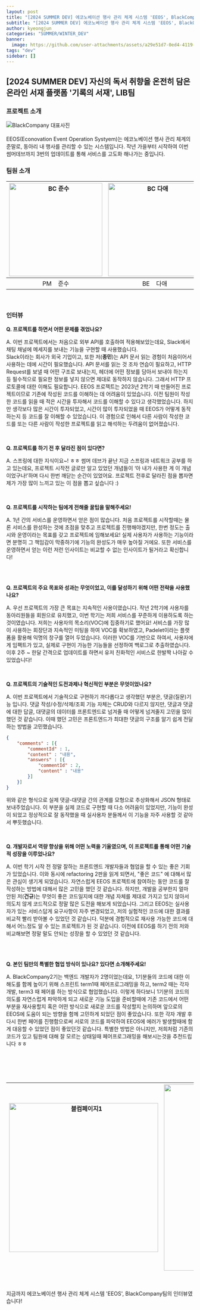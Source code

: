 ```yaml
---
layout: post
title: "[2024 SUMMER DEV] 에코노베이션 행사 관리 체계 시스템 'EEOS', BlackCompany팀"
subtitle: "[2024 SUMMER DEV] 에코노베이션 행사 관리 체계 시스템 'EEOS', BlackCompany팀"
author: kyeongjun
categories: "SUMMER/WINTER_DEV"
banner:
  image: https://github.com/user-attachments/assets/a29e51d7-0ed4-4119-9fa7-df7262e14b6a
tags: "dev"
sidebar: []
---
```


## [2024 SUMMER DEV] 자신의 독서 취향을 온전히 담은 온라인 서재 플랫폼 '기록의 서재', LIB팀

### 프로젝트 소개

<img src="https://github.com/user-attachments/assets/a29e51d7-0ed4-4119-9fa7-df7262e14b6a" alt="BlackCompany 대표사진" />
<br/><br/>
EEOS(Econovation Event Operation Systyem)는 에코노베이션 행사 관리 체계의 준말로, 동아리 내 행사를 관리할 수 있는 시스템입니다. 작년 가을부터 시작하여 이번 썸머데브까지 3번의 업데이트를 통해 서비스를 고도화 해나가는 중입니다.

<br/>

### 팀원 소개

| <img src="https://github.com/user-attachments/assets/755939cd-e61f-413c-8205-1fd220823d1a" alt="BC 준수" width="250" /> | <img src="https://github.com/user-attachments/assets/510d1378-863b-4569-bac5-f797129af915" alt="BC 다애" width="250" /> | <img src="https://github.com/user-attachments/assets/afca6ade-5894-4c9a-a002-580515a6fdc0" alt="BC 종민" width="250" /> | <img src="https://github.com/user-attachments/assets/23bd9c9d-4d48-4066-80f6-402f86082e50" alt="BC 건규" width="250" /> |
| ------------------------------------------------------------------------------------------------------------------------ | ------------------------------------------------------------------------------------------------------------------------ | ------------------------------------------------------------------------------------------------------------------------ | ------------------------------------------------------------------------------------------------------------------------ | 
| <div style="text-align: center;">PM &nbsp;&nbsp;&nbsp;준수</div>                                                         | <div style="text-align: center;">BE &nbsp;&nbsp;&nbsp;다애</div>                                                         | <div style="text-align: center;">BE &nbsp;&nbsp;&nbsp;종민</div>                                                         | <div style="text-align: center;">FE &nbsp;&nbsp;&nbsp;건규</div>                                                         |

<br/>

### 인터뷰

**Q. 프로젝트를 하면서 어떤 문제를 겪었나요?**

A. 이번 프로젝트에서는 처음으로 외부 API를 호출하여 적용해보았는데요, Slack에서 채팅 채널에 메세지를 보내는 기능을 구현할 때 사용했습니다.  
Slack이라는 회사가 외국 기업이고, 또한 저(**종민**)는 API 문서 읽는 경험이 처음이어서 사용하는 데에 시간이 필요했습니다. API 문서를 읽는 것 조차 연습이 필요하고, HTTP Request를 보낼 때 어떤 구조로 보내는지, 헤더에 어떤 정보를 담아서 보내야 하는지 등 필수적으로 필요한 정보를 넣지 않으면 제대로 동작하지 않습니다. 그래서 HTTP 프로토콜에 대한 이해도 필요합니다.
EEOS 프로젝트는 2023년 2학기 때 만들어진 프로젝트이므로 기존에 작성된 코드를 이해하는 데 어려움이 있었습니다. 이전 팀원이 작성한 코드를 읽을 때 적은 시간을 투자해서 코드를 이해할 수 있다고 생각했었습니다. 하지만 생각보다 많은 시간이 투자되었고, 시간이 많이 투자되었을 때 EEOS가 어떻게 동작하는지 등 코드를 잘 이해할 수 있었습니다. 이 경험으로 인해서 다른 사람이 작성한 코드를 또는 다른 사람이 작성한 프로젝트를 읽고 해석하는 두려움이 없어졌습니다.

<br/>

**Q. 프로젝트를 하기 전 후 달라진 점이 있다면?**

A. 스프링에 대한 지식이요~! ㅎㅎ 썸머 데브가 끝난 지금 스프링과 네트워크 공부를 하고 있는데요, 프로젝트 시작전 글로만 알고 있었던 개념들이 ‘아 내가 사용한 게 이 개념이었구나!’하며 다시 한번 깨닫는 순간이 있었어요. 프로젝트 전후로 달라진 점을 뽑자면 제가 가장 많이 느끼고 있는 이 점을 뽑고 싶습니다 :)

<br/>

**Q. 프로젝트를 시작하는 팀에게 전해줄 꿀팁을 말해주세요!**

A. 1년 간의 서비스를 운영하면서 얻은 점이 많습니다. 처음 프로젝트를 시작할때는 물론 서비스를 완성하는 것에 초점을 맞추고 프로젝트를 진행해야겠지만, 한번 정도는 출시와 운영이라는 목표를 갖고 프로젝트에 임해보세요! 실제 사용자가 사용하는 기능이라면 분명히 그 책임감이 막중하기에 기능의 완성도가 매우 높아질 거에요. 또한 서비스를 운영하면서 얻는 이런 저런 인사이트는 비교할 수 없는 인사이트가 될거라고 확신합니다!

<br/>
<br/>

**Q. 프로젝트의 주요 목표와 성과는 무엇이었고, 이를 달성하기 위해 어떤 전략을 사용했나요?**

A. 우선 프로젝트의 가장 큰 목표는 지속적인 사용이였습니다. 작년 2학기에 사용자를 동아리원들을 회원으로 유치했고, 이번 학기는 저희 서비스를 꾸준하게 이용하도록 하는 것이였습니다.
저희는 사용자의 목소리(VOC)에 집중하기로 했어요! 서비스를 가장 많이 사용하는 회장단과 지속적인 미팅을 하여 VOC를 확보하였고, Padelet이라는 플랫폼을 활용해 익명의 창구를 열어 두었습니다. 이러한 VOC를 기반으로 하여서, 사용자에게 임팩트가 있고, 실제로 구현이 가능한 기능들을 선정하여 백로그로 추출하였습니다. 이후 2주 ~ 한달 간격으로 업데이트를 하면서 유저 친화적인 서비스로 한발짝 나아갈 수 있었습니다!

<br/>

**Q. 프로젝트의 기술적인 도전과제나 혁신적인 부분은 무엇이었나요?**

A.
이번 프로젝트에서 기술적으로 구현하기 까다롭다고 생각했던 부분은, 댓글(질문)기능 입니다.
댓글 작성/수정/삭제/조회 기능 자체는 CRUD와 다르지 않지만, 댓글과 댓글에 대한 답글, 대댓글의 데이터를
프론트엔드로 넘겨줄 때 어떻게 넘겨줄지 고민을 많이 했던 것 같습니다.
이때 했던 고민은 프론트엔드가 최대한 댓글의 구조를 알기 쉽게 전달하는 방법을 고민했습니다.
```json
{
	"comments" : [{
		"commentId" : 1,
		"content" : "내용",
		"answers" : [{
			"commentId" : 2,
			"content" : "내용"
		}]
	}]
}
```
위와 같은 형식으로 실제 댓글-대댓글 간의 관계를 모형으로 추상화해서 JSON 형태로 보내주었습니다.
이 부분을 실제 코드로 구현할 때 다소 어려움이 있었지만, 기능이 완성이 되었고 정상적으로 잘 동작했을 때
실사용자 분들께서 이 기능을 자주 사용할 것 같아서 뿌듯했습니다.

<br/>

**Q. 개발자로서 역량 향상을 위해 어떤 노력을 기울였으며, 이 프로젝트를 통해 어떤 기술적 성장을 이루었나요?**

A.
이번 학기 시작 전 정말 잘하는 프론트엔드 개발자들과 협업을 할 수 있는 좋은 기회가 있었습니다. 
이와 동시에 refactoring 2판을 읽게 되면서, "좋은 코드" 에 대해서 많은 관심이 생기게 되었습니다.
자연스럽게 EEOS 프로젝트에 참여하는 동안 코드를 잘 작성하는 방법에 대해서 많은 고민을 했던 것 같습니다. 
하지만, 개발을 공부한지 얼마 안된 저(**건규**)는 무엇이 좋은 코드일지에 대한 개념 자체를 제대로 가지고 있지 않아서 의도치 않게 코드적으로 정말 많은 도전을 해보게 되었습니다. 
그리고 EEOS는 실사용자가 있는 서비스답게 요구사항이 자주 변경되었고, 저의 실험적인 코드에 대한 결과를 비교적 빨리 받아볼 수 있었던 것 같습니다. 
덕분에 경험적으로 재사용 가능한 코드에 대해서 어느정도 알 수 있는 프로젝트가 된 것 같습니다. 
이전에 EEOS를 하기 전의 저와 비교해보면 정말 말도 안되는 성장을 할 수 있었던 것 같습니다.

<br/>
<br/>

**Q. 본인 팀만의 특별한 협업 방식이 있나요? 있다면 소개해주세요!**

A. BlackCompany2기는 백엔드 개발자가 2명이었는데요, 1기분들의 코드에 대한 이해도를 함께 높이기 위해
스프린트 term1때 페어프로그래밍을 하고, term2 때는 각자 개발, term3 때 페어를 하는 방식으로 협업했습니다.
이렇게 하다보니 1기분의 코드의 의도를 자연스럽게 파악하게 되고 새로운 기능 도입을 준비할때에 기존 코드에서 
어떤 부분을 재사용할지 혹은 어떤 방식으로 새로운 코드를 작성할지 논의하며 앞으로의 EEOS에 도움이 되는 방향을
함께 고민하게 되었던 점이 좋았습니다. 또한 각자 개발 후 다시 한번 페어를 진행함으로써 서로의 코드를 파악하여
EEOS에 에러가 발생할때에 함게 대응할 수 있었던 점이 좋았던것 같습니다.
특별한 방법은 아니지만, 저희처럼 기존의 코드가 있고 팀원에 대해 잘 모르는 상태일때 페어프로그래밍을 해보시는것을 추천드립니다 ㅎㅎ

<br/>

<br/><br/>

| <img src="https://github.com/user-attachments/assets/d0d87fc7-ad93-43c3-a5a0-bbd12da5dcc4" alt="블컴페이지1" width="400" /> | <img src="https://github.com/user-attachments/assets/d3a54b36-f06e-4f86-8f3d-a98d274bdd18" alt="블컴페이지2" width="500" /> | 
------------------------------------------------------------------------------------------------------------------------ | ----------------------------------------------------------------------------

<br/>

지금까지 에코노베이션 행사 관리 체계 시스템 'EEOS', BlackCompany팀의 인터뷰였습니다!

<br/>
